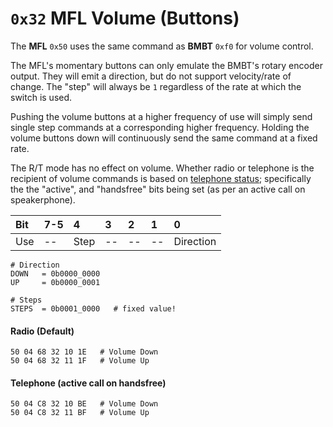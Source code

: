 # `0x32` MFL Volume (Buttons)

The **MFL** `0x50` uses the same command as **BMBT** `0xf0` for volume control.

The MFL's momentary buttons can only emulate the BMBT's rotary encoder output. They will emit a direction, but do not support velocity/rate of change. The "step" will always be `1` regardless of the rate at which the switch is used. 

Pushing the volume buttons at a higher frequency of use will simply send single step commands at a corresponding higher frequency. Holding the volume buttons down will continuously send the same command at a fixed rate.

The R/T mode has no effect on volume. Whether radio or telephone is the recipient of volume commands is based on [telephone status](../2c.md); specifically the the "active", and "handsfree" bits being set (as per an active call on speakerphone).

Bit|7-5|4|3|2|1|0
:---|:---|:---|:---|:---|:---|:---
Use|--|Step|--|--|--|Direction|

    # Direction
    DOWN   = 0b0000_0000
    UP     = 0b0000_0001
    
    # Steps
	STEPS  = 0b0001_0000   # fixed value!

#### Radio (Default)
    
    50 04 68 32 10 1E   # Volume Down
    50 04 68 32 11 1F   # Volume Up


#### Telephone (active call on handsfree)

    50 04 C8 32 10 BE   # Volume Down
    50 04 C8 32 11 BF   # Volume Up